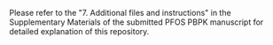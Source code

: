 Please refer to the "7. Additional files and instructions" in the Supplementary Materials of the submitted PFOS PBPK manuscript for detailed explanation of this repository. 
